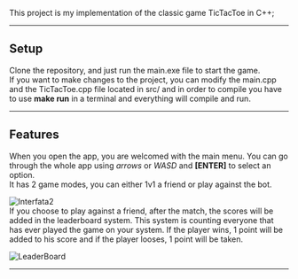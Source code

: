 This project is my implementation of the classic game TicTacToe in C++;

---
## Setup
Clone the repository, and just run the main.exe file to start the game.<br>
If you want to make changes to the project, you can modify the main.cpp and the TicTacToe.cpp file located in src/ and in order to compile you have to use **make run** in a terminal and everything will compile and run.

---
##  Features
When you open the app, you are welcomed with the main menu. You can go through the whole app using *arrows* or *WASD* and **[ENTER]** to select an option.<br>
It has 2 game modes, you can either 1v1 a friend or play against the bot.<br>

![Interfata2](https://user-images.githubusercontent.com/118727728/228666711-74182079-16a7-4768-8c32-7eeaf41718cd.png)
<br>
If you choose to play against a friend, after the match, the scores will be added in the leaderboard system. This system is counting everyone that has ever played the game on your system. If the player wins, 1 point will be added to his score and if the player looses, 1 point will be taken.<br>

![LeaderBoard](https://user-images.githubusercontent.com/118727728/228670028-60d72c5b-61e9-403b-8c92-fe475e56f931.png)

---

